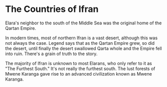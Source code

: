 # The Countries of Ifran

Elara's neighbor to the south of the Middle Sea was the original home of the Qartan Empire.

In modern times, most of northern Ifran is a vast desert, although this was not always the
case. Legend says that as the Qartan Empire grew, so did the desert, until finally the 
desert swallowed Qarta whole and the Empire fell into ruin. There's a grain of truth to the story.

The majority of Ifran is unknown to most Elarans, who only refer to it as "The Furthest South."
It's not really the furthest south. The lust forests of Mwene Karanga gave rise to an
advanced civilization known as Mwene Karanga.

